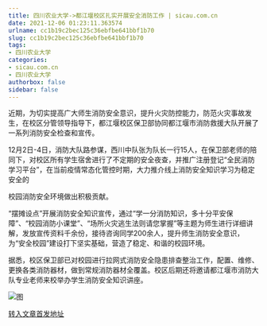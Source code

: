 ```yaml
---
title: 四川农业大学->都江堰校区扎实开展安全消防工作 | sicau.com.cn
date: 2021-12-06 01:23:11.363574
urlname: cc1b19c2bec125c36ebfbe641bbf1b70
slug: cc1b19c2bec125c36ebfbe641bbf1b70
tags: 
- 四川农业大学
categories:
- sicau.com.cn
- 四川农业大学
authorbox: false
sidebar: false
---
```

近期，为切实提高广大师生消防安全意识，提升火灾防控能力，防范火灾事故发生，在校区分管领导指导下，都江堰校区保卫部协同都江堰市消防救援大队开展了一系列消防安全检查和宣传。

12月2日-4日，消防大队路参谋，西川中队张为队长一行15人，在保卫部老师的陪同下，对校区所有学生宿舍进行了不定期的安全夜查，并推广注册登记“全民消防学习平台”，在当前疫情常态化管控时期，大力推介线上消防安全知识学习为稳定安全的
<!--more-->
校园消防安全环境做出积极贡献。

“摆摊设点”开展消防安全知识宣传，通过“学一分消防知识，多十分平安保障”、“校园消防小课堂”、“场所火灾逃生法则请您掌握”等主题为师生进行详细讲解，发放宣传资料千余份，接待咨询同学200余人，提升师生消防安全意识，为“安全校园”建设打下坚实基础，营造了稳定、和谐的校园环境。

据悉，校区保卫部已对校园进行拉网式消防安全隐患排查整治工作，配置、维修、更换各类消防器材，做到常规消防器材全覆盖。校区后期还将邀请都江堰市消防大队专业老师来校举办学生消防安全知识讲座。

![图](https://news.sicau.edu.cn/__local/7/65/D1/D6A1C008F91BB8CE71BC5FC001E_BF8E0676_56ABA.jpg)

[转入文章首发地址](https://news.sicau.edu.cn/info/1078/65836.htm)